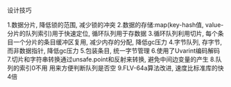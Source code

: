 设计技巧

1.数据分片, 降低锁的范围, 减少锁的冲突
2.数据的存储:map(key-hash值, value-分片的队列索引)用于快速定位, 循环队列用于存数据
3.循环队列利用切片, 每个条目一个分片的条目缓冲区复用, 减少内存的分配, 降低gc压力
4.字节队列, 存字节, 而非数据指针, 降低gc压力
5.包装条目, 统一字节管理
6.使用了Uvarint编码解码
7.切片和字符串转换通过unsafe.point和反射来转换, 避免中间边变量的产生
8.队列的索引0不用 用来方便判断队列是否空
9.FLV-64a算法改进, 速度比标准库的快4倍
